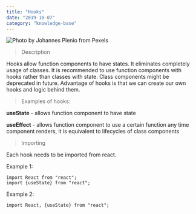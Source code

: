 ```yaml
---
title: "Hooks"
date: "2019-10-07"
category: "knowledge-base"
---
```


![](https://i.imgur.com/4KvXTki.jpg "Photo by Johannes Plenio from Pexels")

>Description

Hooks allow function components to have states. It eliminates completely usage of classes. It is recommended to use function components with hooks rather than classes with state. Class components might be deprecated in future. Advantage of hooks is that we can create our own hooks and logic behind them. 

>Examples of hooks:

**useState** - allows function component to have state

**useEffect** - allows function component to use a certain function any time component renders, it is equivalent to lifecycles of class components

> Importing

Each hook needs to be imported from react.

Example 1:
```
import React from "react";
import {useState} from "react";
```

Example 2:
```
import React, {useState} from "react";
```
